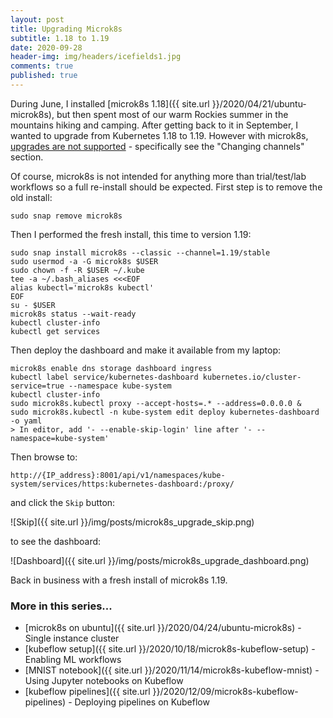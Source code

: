 ```yaml
---
layout: post
title: Upgrading Microk8s
subtitle: 1.18 to 1.19
date: 2020-09-28
header-img: img/headers/icefields1.jpg
comments: true
published: true
---
```


During June, I installed [microk8s 1.18]({{ site.url }}/2020/04/21/ubuntu-microk8s), but then spent most of our warm Rockies summer in the mountains hiking and camping.  After getting back to it in September, I wanted to upgrade from Kubernetes 1.18 to 1.19.  However with microk8s, [upgrades are not supported](https://microk8s.io/docs/setting-snap-channel) - specifically see the "Changing channels" section. 

Of course, microk8s is not intended for anything more than trial/test/lab workflows so a full re-install should be expected.  First step is to remove the old install:

```
sudo snap remove microk8s
```

Then I performed the fresh install, this time to version 1.19:

```
sudo snap install microk8s --classic --channel=1.19/stable
sudo usermod -a -G microk8s $USER
sudo chown -f -R $USER ~/.kube
tee -a ~/.bash_aliases <<<EOF
alias kubectl='microk8s kubectl'
EOF
su - $USER
microk8s status --wait-ready
kubectl cluster-info
kubectl get services
```

Then deploy the dashboard and make it available from my laptop:

```
microk8s enable dns storage dashboard ingress 
kubectl label service/kubernetes-dashboard kubernetes.io/cluster-service=true --namespace kube-system
kubectl cluster-info
sudo microk8s.kubectl proxy --accept-hosts=.* --address=0.0.0.0 &
sudo microk8s.kubectl -n kube-system edit deploy kubernetes-dashboard -o yaml
> In editor, add '- --enable-skip-login' line after '- --namespace=kube-system'
```

Then browse to: 

```
http://{IP_address}:8001/api/v1/namespaces/kube-system/services/https:kubernetes-dashboard:/proxy/
```

and click the `Skip` button:

![Skip]({{ site.url }}/img/posts/microk8s_upgrade_skip.png)

to see the dashboard:

![Dashboard]({{ site.url }}/img/posts/microk8s_upgrade_dashboard.png)

Back in business with a fresh install of microk8s 1.19.

### More in this series...
* [microk8s on ubuntu]({{ site.url }}/2020/04/24/ubuntu-microk8s) - Single instance cluster
* [kubeflow setup]({{ site.url }}/2020/10/18/microk8s-kubeflow-setup) - Enabling ML workflows
* [MNIST notebook]({{ site.url }}/2020/11/14/microk8s-kubeflow-mnist) - Using Jupyter notebooks on Kubeflow
* [kubeflow pipelines]({{ site.url }}/2020/12/09/microk8s-kubeflow-pipelines) - Deploying pipelines on Kubeflow
